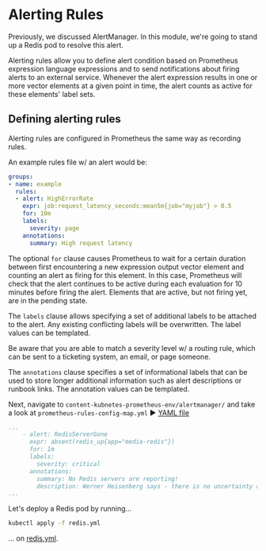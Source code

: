  # Alerting Rules

Previously, we discussed AlertManager. In this module, we're going to stand up a Redis pod to resolve this alert.

Alerting rules allow you to define alert condition based on Prometheus expression language expressions and to send notifications about firing alerts to an external service. Whenever the alert expression results in one or more vector elements at a given point in time, the alert counts as active for these elements' label sets.

## Defining alerting rules

Alerting rules are configured in Prometheus the same way as recording rules.

An example rules file w/ an alert would be:

```yaml
groups:
- name: example
  rules:
  - alert: HighErrorRate
    expr: job:request_latency_seconds:mean5m{job="myjob"} > 0.5
    for: 10m
    labels:
      severity: page
    annotations:
      summary: High request latency
```

The optional `for` clause causes Prometheus to wait for a certain duration between first encountering a new expression output vector element and counting an alert as firing for this element. In this case, Prometheus will check that the alert continues to be active during each evaluation for 10 minutes before firing the alert. Elements that are active, but not firing yet, are in the pending state.

The `labels` clause allows specifying a set of additional labels to be attached to the alert. Any existing conflicting labels will be overwritten. The label values can be templated.

Be aware that you are able to match a severity level w/ a routing rule, which can be sent to a ticketing system, an email, or page someone.

The `annotations` clause specifies a set of informational labels that can be used to store longer additional information such as alert descriptions or runbook links. The annotation values can be templated.

Next, navigate to `content-kubnetes-prometheus-env/alertmanager/` and take a look at `prometheus-rules-config-map.yml` ▶︎ [YAML file](https://github.com/linuxacademy/content-kubernetes-prometheus-env/blob/master/alertmanager/prometheus-rules-config-map.yml)

```yaml
...
    - alert: RedisServerGone
      expr: absent(redis_up{app="media-redis"})
      for: 1m
      labels:
        severity: critical
      annotations:
        summary: No Redis servers are reporting!
        description: Werner Heisenberg says - there is no uncertainty about the Redis server being gone.
...
```

Let's deploy a Redis pod by running...

```zsh
kubectl apply -f redis.yml
```

... on [redis.yml](https://github.com/linuxacademy/content-kubernetes-prometheus-env/blob/master/redis/redis.yml).
